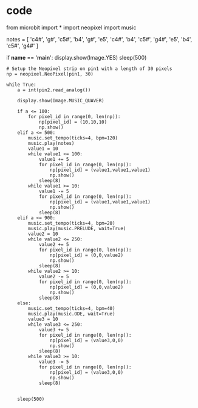 # code
from microbit import *
import neopixel
import music

notes = [
    'c4#', 'g#', 'c5#', 'b4', 'g#', 'e5', 'c4#', 'b4', 'c5#', 'g4#', 'e5', 'b4', 'c5#', 'g4#'
]


if __name__ == '__main__':
    display.show(Image.YES)
    sleep(500)

    # Setup the Neopixel strip on pin1 with a length of 30 pixels
    np = neopixel.NeoPixel(pin1, 30)

    while True:
        a = int(pin2.read_analog())

        display.show(Image.MUSIC_QUAVER)

        if a <= 100:
            for pixel_id in range(0, len(np)):
                np[pixel_id] = (10,10,10)
                np.show()
        elif a <= 500:
            music.set_tempo(ticks=4, bpm=120)
            music.play(notes)
            value1 = 10
            while value1 <= 100:
                value1 += 5
                for pixel_id in range(0, len(np)):
                    np[pixel_id] = (value1,value1,value1)
                    np.show()
                sleep(8)
            while value1 >= 10:
                value1 -= 5
                for pixel_id in range(0, len(np)):
                    np[pixel_id] = (value1,value1,value1)
                    np.show()
                sleep(8)
        elif a <= 900:
            music.set_tempo(ticks=4, bpm=20)
            music.play(music.PRELUDE, wait=True)
            value2 = 10
            while value2 <= 250:
                value2 += 5
                for pixel_id in range(0, len(np)):
                    np[pixel_id] = (0,0,value2)
                    np.show()
                sleep(8)
            while value2 >= 10:
                value2 -= 5
                for pixel_id in range(0, len(np)):
                    np[pixel_id] = (0,0,value2)
                    np.show()
                sleep(8)
        else:
            music.set_tempo(ticks=4, bpm=40)
            music.play(music.ODE, wait=True)
            value3 = 10
            while value3 <= 250:
                value3 += 5
                for pixel_id in range(0, len(np)):
                    np[pixel_id] = (value3,0,0)
                    np.show()
                sleep(8)
            while value3 >= 10:
                value3 -= 5
                for pixel_id in range(0, len(np)):
                    np[pixel_id] = (value3,0,0)
                    np.show()
                sleep(8)


        sleep(500)
